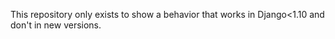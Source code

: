 This repository only exists to show a behavior that works in Django<1.10 and don't in new versions.
